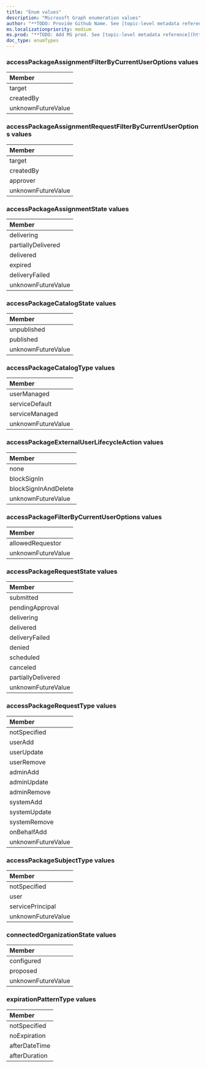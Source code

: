 ```yaml
---
title: "Enum values"
description: "Microsoft Graph enumeration values"
author: "**TODO: Provide Github Name. See [topic-level metadata reference](https://msgo.azurewebsites.net/add/document/guidelines/metadata.html#topic-level-metadata)**"
ms.localizationpriority: medium
ms.prod: "**TODO: Add MS prod. See [topic-level metadata reference](https://msgo.azurewebsites.net/add/document/guidelines/metadata.html#topic-level-metadata)**"
doc_type: enumTypes
---
```


### accessPackageAssignmentFilterByCurrentUserOptions values 



|Member|
|:---|
|target|
|createdBy|
|unknownFutureValue|

### accessPackageAssignmentRequestFilterByCurrentUserOptions values 



|Member|
|:---|
|target|
|createdBy|
|approver|
|unknownFutureValue|

### accessPackageAssignmentState values 



|Member|
|:---|
|delivering|
|partiallyDelivered|
|delivered|
|expired|
|deliveryFailed|
|unknownFutureValue|

### accessPackageCatalogState values 



|Member|
|:---|
|unpublished|
|published|
|unknownFutureValue|

### accessPackageCatalogType values 



|Member|
|:---|
|userManaged|
|serviceDefault|
|serviceManaged|
|unknownFutureValue|

### accessPackageExternalUserLifecycleAction values 



|Member|
|:---|
|none|
|blockSignIn|
|blockSignInAndDelete|
|unknownFutureValue|

### accessPackageFilterByCurrentUserOptions values 



|Member|
|:---|
|allowedRequestor|
|unknownFutureValue|

### accessPackageRequestState values 



|Member|
|:---|
|submitted|
|pendingApproval|
|delivering|
|delivered|
|deliveryFailed|
|denied|
|scheduled|
|canceled|
|partiallyDelivered|
|unknownFutureValue|

### accessPackageRequestType values 



|Member|
|:---|
|notSpecified|
|userAdd|
|userUpdate|
|userRemove|
|adminAdd|
|adminUpdate|
|adminRemove|
|systemAdd|
|systemUpdate|
|systemRemove|
|onBehalfAdd|
|unknownFutureValue|

### accessPackageSubjectType values 



|Member|
|:---|
|notSpecified|
|user|
|servicePrincipal|
|unknownFutureValue|

### connectedOrganizationState values 



|Member|
|:---|
|configured|
|proposed|
|unknownFutureValue|

### expirationPatternType values 



|Member|
|:---|
|notSpecified|
|noExpiration|
|afterDateTime|
|afterDuration|

